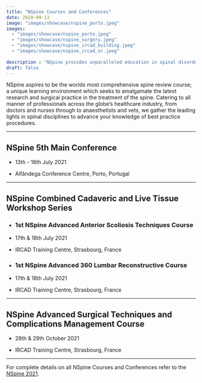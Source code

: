 ```yaml
---
title: "NSpine Courses and Conferences"
date: 2020-09-13
image: "images/showcase/nspine_porto.jpeg"
images: 
  - "images/showcase/nspine_porto.jpeg"
  - "images/showcase/nspine_surgery.jpeg"
  - "images/showcase/nspine_ircad_building.jpeg"
  - "images/showcase/nspine_ircad_or.jpeg"
  
description : "NSpine provides unparalleled education in spinal disorders and spinal health care."
draft: false
---
```


NSpine aspires to be the worlds most comprehensive spine review course; 
a unique learning environment which seeks to amalgamate the latest research and surgical practice in the treatment of the spine. 
Catering to all manner of professionals across the globe’s healthcare industry, from doctors and nurses through to anaesthetists and vets, 
we gather the leading lights in spinal disciplines to advance your knowledge of best practice procedures.

<!--more-->

-----

## NSpine 5th Main Conference

- 13th - 16th July 2021

- Alfândega Conference Centre, Porto, Portugal

-----

## NSpine Combined Cadaveric and Live Tissue Workshop Series

- ### 1st NSpine Advanced Anterior Scoliosis Techniques Course 

- 17th & 18th July 2021

- IRCAD Training Centre, Strasbourg, France

- ### 1st NSpine Advanced 360 Lumbar Reconstructive Course

- 17th & 18th July 2021

- IRCAD Training Centre, Strasbourg, France

-----

## NSpine Advanced Surgical Techniques and Complications Management Course

- 28th & 29th October 2021

- IRCAD Training Centre, Strasbourg, France

-----

For complete details on all NSpine Courses and Conferences refer to the [NSpine 2021](https://www.nspine.com).